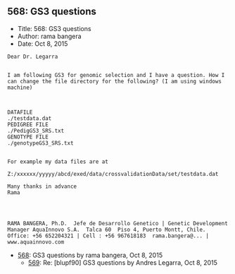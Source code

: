 ## 568: GS3 questions

- Title: 568: GS3 questions
- Author: rama bangera
- Date: Oct 8, 2015

```
Dear Dr. Legarra


I am following GS3 for genomic selection and I have a question. How I can change the file directory for the following? (I am using windows machine)



DATAFILE
./testdata.dat
PEDIGREE FILE
./PedigGS3_SRS.txt
GENOTYPE FILE
./genotypeGS3_SRS.txt


For example my data files are at 

Z:/xxxxxx/yyyyy/abcd/exed/data/crossvalidationData/set/testdata.dat
 
Many thanks in advance
Rama




RAMA BANGERA, Ph.D.  Jefe de Desarrollo Genetico | Genetic Development Manager AquaInnovo S.A.  Talca 60  Piso 4, Puerto Montt, Chile. Office: +56 652204321 | Cell : +56 967618183  rama.bangera@... | www.aquainnovo.com
```

- [568](0568.md): GS3 questions by rama bangera, Oct 8, 2015
    - [569](0569.md): Re: [blupf90] GS3 questions by Andres Legarra, Oct 8, 2015
